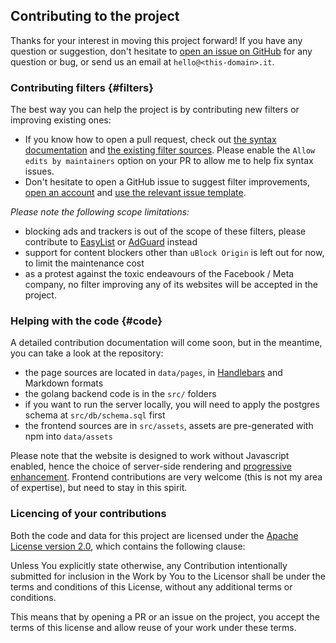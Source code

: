 ## Contributing to the project

Thanks for your interest in moving this project forward! If you have any question or suggestion, don't hesitate to
[open an issue on GitHub](https://github.com/letsblockit/letsblockit/issues) for any question or bug, or send us an email
at `hello@<this-domain>.it`.

### Contributing filters {#filters}

The best way you can help the project is by contributing new filters or improving existing ones:

- If you know how to open a pull request, check out
  [the syntax documentation](https://github.com/letsblockit/letsblockit/blob/main/data/filters/README.md) and
  [the existing filter sources](https://github.com/letsblockit/letsblockit/tree/main/data/filters). Please enable the
  `Allow edits by maintainers` option on your PR to allow me to help fix syntax issues.
- Don't hesitate to open a GitHub issue to suggest filter improvements, [open an account](https://github.com/join)
  and [use the relevant issue template](https://github.com/letsblockit/letsblockit/issues/new/choose).

*Please note the following scope limitations:*

- blocking ads and trackers is out of the scope of these filters, please contribute to
  [EasyList](https://easylist.to/) or [AdGuard](https://kb.adguard.com/en/general/adguard-ad-filters) instead
- support for content blockers other than `uBlock Origin` is left out for now, to limit the maintenance cost
- as a protest against the toxic endeavours of the Facebook / Meta company, no filter improving any of its websites will
  be accepted in the project.

### Helping with the code {#code}

A detailed contribution documentation will come soon, but in the meantime, you can take a look at the repository:

- the page sources are located in `data/pages`, in [Handlebars](https://handlebarsjs.com/guide/) and Markdown formats
- the golang backend code is in the `src/` folders
- if you want to run the server locally, you will need to apply the postgres schema at `src/db/schema.sql` first
- the frontend sources are in `src/assets`, assets are pre-generated with npm into `data/assets`

Please note that the website is designed to work without Javascript enabled, hence the choice of server-side rendering
and [progressive enhancement](https://developer.mozilla.org/en-US/docs/Glossary/Progressive_Enhancement). Frontend
contributions are very welcome (this is not my area of expertise), but need to stay in this spirit.

### Licencing of your contributions

Both the code and data for this project are licensed under the
[Apache License version 2.0](https://github.com/letsblockit/letsblockit/blob/main/LICENSE.txt), which contains the following
clause:

<div class="alert alert-secondary me-md-5 ms-md-5" role="alert">
Unless You explicitly state otherwise, any Contribution intentionally submitted for inclusion in the Work by You
to the Licensor shall be under the terms and conditions of this License, without any additional terms or conditions.
</div>

This means that by opening a PR or an issue on the project, you accept the terms of this license and allow reuse of your
work under these terms.
